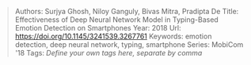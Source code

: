 > Authors: Surjya Ghosh, Niloy Ganguly, Bivas Mitra, Pradipta De
> Title: Effectiveness of Deep Neural Network Model in Typing-Based Emotion Detection on Smartphones
> Year: 2018
> Url: https://doi.org/10.1145/3241539.3267761
> Keywords: emotion detection, deep neural network, typing, smartphone
> Series: MobiCom '18
> Tags: *Define your own tags here, separate by comma*
